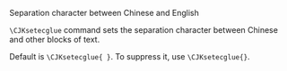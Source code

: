 Separation character between Chinese and English

`\CJKsetecglue` command sets the separation character between Chinese and other blocks of text.

Default is `\CJKsetecglue{ }`. To suppress it, use `\CJKsetecglue{}`.

